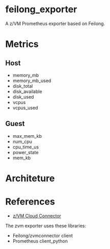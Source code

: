 # feilong_exporter
A z/VM Prometheus exporter based on Feilong.

# Metrics
## Host
* memory_mb
* memory_mb_used
* disk_total
* disk_available
* disk_used
* vcpus
* vcpus_used
## Guest
* max_mem_kb
* num_cpu
* cpu_time_us
* power_state
* mem_kb

# Architeture

# References
* [z/VM Cloud Connector](https://cloudlib4zvm.readthedocs.io/en/latest/index.html)

The zvm exporter uses these libraries:
* Feilong/zvmconnector client
* Prometheus client_python

